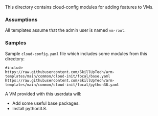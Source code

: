 This directory contains cloud-config modules for adding features to VMs.

### Assumptions

All templates assume that the admin user is named `vm-root`.

### Samples

Sample `cloud-config.yaml` file which includes some modules from this directory:

```
#include
https://raw.githubusercontent.com/SkillUpTech/arm-templates/main/common/cloud-init/focal/base.yaml
https://raw.githubusercontent.com/SkillUpTech/arm-templates/main/common/cloud-init/focal/python38.yaml
```

A VM provided with this userdata will: 

- Add some useful base packages.
- Install python3.8.
